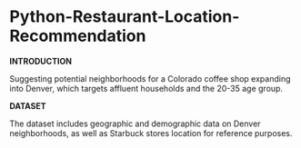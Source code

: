 # Python-Restaurant-Location-Recommendation
**INTRODUCTION**

Suggesting potential neighborhoods for a Colorado coffee shop expanding into Denver, which targets affluent households and the 20-35 age group.

**DATASET**

The dataset includes geographic and demographic data on Denver neighborhoods, as well as Starbuck stores location for reference purposes.

